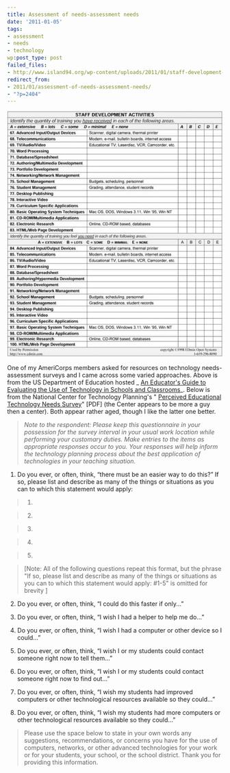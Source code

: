 ```yaml
---
title: Assessment of needs-assessment needs
date: '2011-01-05'
tags:
- assessment
- needs
- technology
wp:post_type: post
failed_files:
- http://www.island94.org/wp-content/uploads/2011/01/staff-development-activities.jpg
redirect_from:
- 2011/01/assessment-of-needs-assessment-needs/
- "?p=2404"
---
```


![](2011-01-05-Assessment-of-needs-assessment-needs/staff-development-activities-600x684.jpg "staff-development-activities")

One of my AmeriCorps members asked for resources on technology needs-assessment surveys and I came across some varied approaches. Above is from the US Department of Education hosted _ [An Educator's Guide to Evaluating the Use of Technology in Schools and Classrooms](http://www2.ed.gov/pubs/EdTechGuide/appc-5.html)_. Below is from the National Center for Technology Planning's " [Perceived Educational Technology Needs Survey](http://www.nctp.com/downloads/assess.pdf)" [PDF] (the Center appears to be more a guy then a center). Both appear rather aged, though I like the latter one better.

> _Note to the respondent: Please keep this questionnaire in your possession for the survey interval in your usual work location while performing your customary duties. Make entries to the items as appropriate responses occur to you. Your responses will help inform the technology planning process about the best application of technologies in your teaching situation._

>

>

1. Do you ever, or often, think, “there must be an easier way to do this?” If so, please list and describe as many of the things or situations as you can to which this statement would apply:

>

> 1.

> 2.

> 3.

> 4.

> 5.

> [Note: All of the following questions repeat this format, but the phrase "If so, please list and describe as many of the things or situations as you can to which this statement would apply: #1-5" is omitted for brevity ]

>

2. Do you ever, or often, think, “I could do this faster if only...”

>

3. Do you ever, or often, think, “I wish I had a helper to help me do...”

>

4. Do you ever, or often, think, “I wish I had a computer or other device so I could...”

>

5. Do you ever, or often, think, “I wish I or my students could contact someone right now to tell them...”

>

6. Do you ever, or often, think, “I wish I or my students could contact someone right now to find out...”

>

7. Do you ever, or often, think, “I wish my students had improved computers or other technological resources available so they could...”

>

8. Do you ever, or often, think, “I wish my students had more computers or other technological resources available so they could...”

>

>

> Please use the space below to state in your own words any suggestions, recommendations, or concerns you have for the use of computers, networks, or other advanced technologies for your work or for your students, your school, or the school district. Thank you for providing this information.
